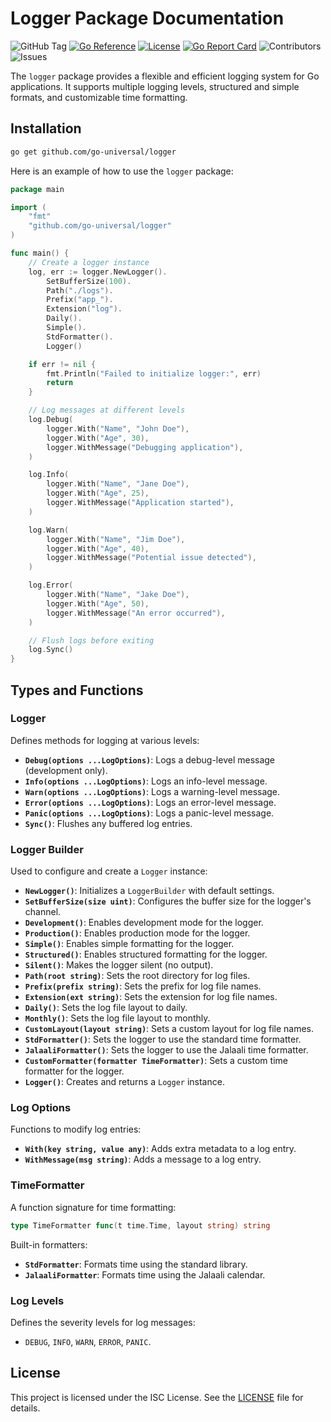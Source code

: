 # Logger Package Documentation

![GitHub Tag](https://img.shields.io/github/v/tag/go-universal/logger?sort=semver&label=version)
[![Go Reference](https://pkg.go.dev/badge/github.com/go-universal/logger.svg)](https://pkg.go.dev/github.com/go-universal/logger)
[![License](https://img.shields.io/badge/license-ISC-blue.svg)](https://github.com/go-universal/logger/blob/main/LICENSE)
[![Go Report Card](https://goreportcard.com/badge/github.com/go-universal/logger)](https://goreportcard.com/report/github.com/go-universal/logger)
![Contributors](https://img.shields.io/github/contributors/go-universal/logger)
![Issues](https://img.shields.io/github/issues/go-universal/logger)

The `logger` package provides a flexible and efficient logging system for Go applications. It supports multiple logging levels, structured and simple formats, and customizable time formatting.

## Installation

```bash
go get github.com/go-universal/logger
```

Here is an example of how to use the `logger` package:

```go
package main

import (
    "fmt"
    "github.com/go-universal/logger"
)

func main() {
    // Create a logger instance
    log, err := logger.NewLogger().
        SetBufferSize(100).
        Path("./logs").
        Prefix("app_").
        Extension("log").
        Daily().
        Simple().
        StdFormatter().
        Logger()

    if err != nil {
        fmt.Println("Failed to initialize logger:", err)
        return
    }

    // Log messages at different levels
    log.Debug(
        logger.With("Name", "John Doe"),
        logger.With("Age", 30),
        logger.WithMessage("Debugging application"),
    )

    log.Info(
        logger.With("Name", "Jane Doe"),
        logger.With("Age", 25),
        logger.WithMessage("Application started"),
    )

    log.Warn(
        logger.With("Name", "Jim Doe"),
        logger.With("Age", 40),
        logger.WithMessage("Potential issue detected"),
    )

    log.Error(
        logger.With("Name", "Jake Doe"),
        logger.With("Age", 50),
        logger.WithMessage("An error occurred"),
    )

    // Flush logs before exiting
    log.Sync()
}
```

## Types and Functions

### Logger

Defines methods for logging at various levels:

- **`Debug(options ...LogOptions)`**: Logs a debug-level message (development only).
- **`Info(options ...LogOptions)`**: Logs an info-level message.
- **`Warn(options ...LogOptions)`**: Logs a warning-level message.
- **`Error(options ...LogOptions)`**: Logs an error-level message.
- **`Panic(options ...LogOptions)`**: Logs a panic-level message.
- **`Sync()`**: Flushes any buffered log entries.

### Logger Builder

Used to configure and create a `Logger` instance:

- **`NewLogger()`**: Initializes a `LoggerBuilder` with default settings.
- **`SetBufferSize(size uint)`**: Configures the buffer size for the logger's channel.
- **`Development()`**: Enables development mode for the logger.
- **`Production()`**: Enables production mode for the logger.
- **`Simple()`**: Enables simple formatting for the logger.
- **`Structured()`**: Enables structured formatting for the logger.
- **`Silent()`**: Makes the logger silent (no output).
- **`Path(root string)`**: Sets the root directory for log files.
- **`Prefix(prefix string)`**: Sets the prefix for log file names.
- **`Extension(ext string)`**: Sets the extension for log file names.
- **`Daily()`**: Sets the log file layout to daily.
- **`Monthly()`**: Sets the log file layout to monthly.
- **`CustomLayout(layout string)`**: Sets a custom layout for log file names.
- **`StdFormatter()`**: Sets the logger to use the standard time formatter.
- **`JalaaliFormatter()`**: Sets the logger to use the Jalaali time formatter.
- **`CustomFormatter(formatter TimeFormatter)`**: Sets a custom time formatter for the logger.
- **`Logger()`**: Creates and returns a `Logger` instance.

### Log Options

Functions to modify log entries:

- **`With(key string, value any)`**: Adds extra metadata to a log entry.
- **`WithMessage(msg string)`**: Adds a message to a log entry.

### TimeFormatter

A function signature for time formatting:

```go
type TimeFormatter func(t time.Time, layout string) string
```

Built-in formatters:

- **`StdFormatter`**: Formats time using the standard library.
- **`JalaaliFormatter`**: Formats time using the Jalaali calendar.

### Log Levels

Defines the severity levels for log messages:

- `DEBUG`, `INFO`, `WARN`, `ERROR`, `PANIC`.

## License

This project is licensed under the ISC License. See the [LICENSE](LICENSE) file for details.
